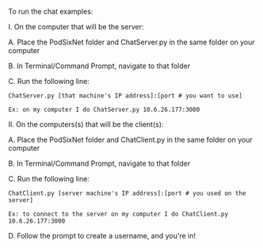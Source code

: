 To run the chat examples:

I. On the computer that will be the server:

  A. Place the PodSixNet folder and ChatServer.py in the same folder on your computer

  B. In Terminal/Command Prompt, navigate to that folder

  C. Run the following line:

    ChatServer.py [that machine's IP address]:[port # you want to use]

    Ex: on my computer I do ChatServer.py 10.6.26.177:3000

II. On the computers(s) that will be the client(s):

  A. Place the PodSixNet folder and ChatClient.py in the same folder on your computer

  B. In Terminal/Command Prompt, navigate to that folder

  C. Run the following line:

    ChatClient.py [server machine's IP address]:[port # you used on the server]

    Ex: to connect to the server on my computer I do ChatClient.py 10.6.26.177:3000

  D. Follow the prompt to create a username, and you're in!
